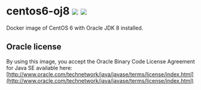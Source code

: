 # centos6-oj8 [![][layers-badge]][layers-link] [![][version-badge]][dockerhub-link]
           
[layers-badge]: https://images.microbadger.com/badges/image/prestosql/centos6-oj8.svg
[layers-link]: https://microbadger.com/images/prestosql/centos6-oj8
[version-badge]: https://images.microbadger.com/badges/version/prestosql/centos6-oj8.svg
[dockerhub-link]: https://hub.docker.com/r/prestosql/centos6-oj8

Docker image of CentOS 6 with Oracle JDK 8 installed.

## Oracle license

By using this image, you accept the Oracle Binary Code License Agreement for Java SE available here:
[http://www.oracle.com/technetwork/java/javase/terms/license/index.html](http://www.oracle.com/technetwork/java/javase/terms/license/index.html)
